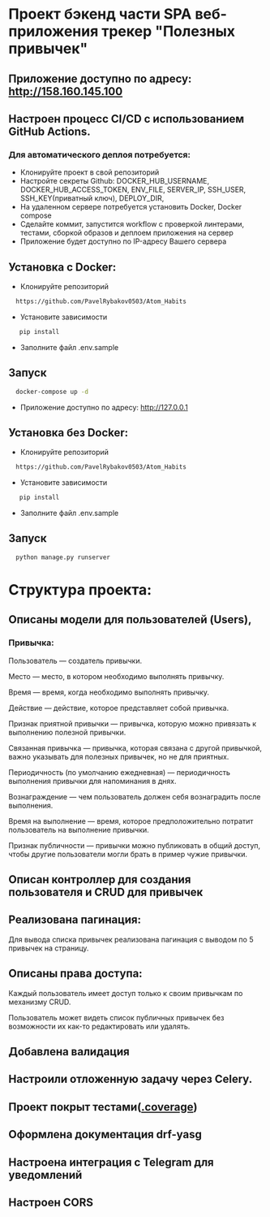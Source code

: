 # Проект бэкенд части SPA веб-приложения трекер "Полезных привычек"
Приложение доступно по адресу: http://158.160.145.100
----

## Настроен процесс CI/CD с использованием GitHub Actions.
### Для автоматического деплоя потребуется:
* Клонируйте проект в свой репозиторий
* Настройте секреты Github: DOCKER_HUB_USERNAME, DOCKER_HUB_ACCESS_TOKEN, ENV_FILE, SERVER_IP, SSH_USER, SSH_KEY(приватный ключ), DEPLOY_DIR, 
* На удаленном сервере потребуется установить Docker, Docker compose
* Сделайте коммит, запустится workflow c проверкой линтерами, тестами, сборкой образов и деплоем приложения на сервер
* Приложение будет доступно по IP-адресу Вашего сервера
## Установка с Docker:

* Клонируйте репозиторий

```bash
  https://github.com/PavelRybakov0503/Atom_Habits
  ```

* Установите зависимости

```bash
   pip install
```
* Заполните файл .env.sample
## Запуск

```bash
  docker-compose up -d 
```
* Приложение доступно по адресу: http://127.0.0.1
## Установка без Docker:

* Клонируйте репозиторий

```bash
  https://github.com/PavelRybakov0503/Atom_Habits
  ```

* Установите зависимости

```bash
   pip install
```
* Заполните файл .env.sample
## Запуск

```bash
  python manage.py runserver 
```
# Структура проекта:
## Описаны модели для пользователей (Users),
### Привычка:

Пользователь — создатель привычки.

Место — место, в котором необходимо выполнять привычку.

Время — время, когда необходимо выполнять привычку.

Действие — действие, которое представляет собой привычка.

Признак приятной привычки — привычка, которую можно привязать к выполнению полезной привычки.

Связанная привычка — привычка, которая связана с другой привычкой, важно указывать для полезных привычек, но не для приятных.

Периодичность (по умолчанию ежедневная) — периодичность выполнения привычки для напоминания в днях.

Вознаграждение — чем пользователь должен себя вознаградить после выполнения.

Время на выполнение — время, которое предположительно потратит пользователь на выполнение привычки.

Признак публичности — привычки можно публиковать в общий доступ, чтобы другие пользователи могли брать в пример чужие привычки.

## Описан контроллер для создания пользователя и CRUD для привычек
## Реализована пагинация:
Для вывода списка привычек реализована пагинация с выводом по 5 привычек на страницу.
## Описаны права доступа:
Каждый пользователь имеет доступ только к своим привычкам по механизму CRUD.

Пользователь может видеть список публичных привычек без возможности их как-то редактировать или удалять.

## Добавлена валидация
## Настроили отложенную задачу через Celery.
## Проект покрыт тестами([.coverage](.coverage))
## Оформлена документация drf-yasg
## Настроена интеграция с Telegram для уведомлений
## Настроен CORS